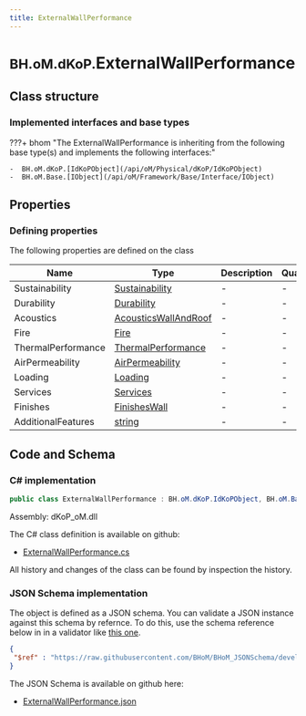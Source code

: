 ```yaml
---
title: ExternalWallPerformance
---
```


# <small>BH.oM.dKoP.</small>**ExternalWallPerformance**



## Class structure

### Implemented interfaces and base types

???+ bhom "The ExternalWallPerformance is inheriting from the following base type(s) and implements the following interfaces:"

    -  BH.oM.dKoP.[IdKoPObject](/api/oM/Physical/dKoP/IdKoPObject)
    -  BH.oM.Base.[IObject](/api/oM/Framework/Base/Interface/IObject)


## Properties



### Defining properties

The following properties are defined on the class

| Name             | Type             | Description      | Quantity         |
|------------------|------------------|------------------|------------------|
| Sustainability | [Sustainability](/api/oM/Physical/dKoP/Performance/Sustainability/Sustainability) | - | - |
| Durability | [Durability](/api/oM/Physical/dKoP/Performance/Durability/Durability) | - | - |
| Acoustics | [AcousticsWallAndRoof](/api/oM/Physical/dKoP/Performance/Acoustics/AcousticsWallAndRoof) | - | - |
| Fire | [Fire](/api/oM/Physical/dKoP/Performance/Fire/Fire) | - | - |
| ThermalPerformance | [ThermalPerformance](/api/oM/Physical/dKoP/Performance/ThermalPerformance/ThermalPerformance) | - | - |
| AirPermeability | [AirPermeability](/api/oM/Physical/dKoP/Performance/AirPermeability/AirPermeability) | - | - |
| Loading | [Loading](/api/oM/Physical/dKoP/Performance/Loading/Loading) | - | - |
| Services | [Services](/api/oM/Physical/dKoP/Performance/Services/Services) | - | - |
| Finishes | [FinishesWall](/api/oM/Physical/dKoP/Performance/Finishes/FinishesWall) | - | - |
| AdditionalFeatures | [string](https://learn.microsoft.com/en-us/dotnet/api/System.String?view=netstandard-2.0) | - | - |


## Code and Schema

### C# implementation

``` C# title="C#"
public class ExternalWallPerformance : BH.oM.dKoP.IdKoPObject, BH.oM.Base.IObject
```

Assembly: dKoP_oM.dll

The C# class definition is available on github:

- [ExternalWallPerformance.cs](https://github.com/BHoM/dKoP_Toolkit/blob/develop/dKoP_oM/Performance\ExternalWallPerformance.cs)

All history and changes of the class can be found by inspection the history.
### JSON Schema implementation

The object is defined as a JSON schema. You can validate a JSON instance against this schema by refernce. To do this, use the schema reference below in in a validator like [this one](https://www.jsonschemavalidator.net/).

``` json title="JSON Schema"
{
 "$ref" : "https://raw.githubusercontent.com/BHoM/BHoM_JSONSchema/develop/dKoP_oM/ExternalWallPerformance.json"
}
```

The JSON Schema is available on github here:

- [ExternalWallPerformance.json](https://github.com/BHoM/BHoM_JSONSchema/blob/develop/dKoP_oM/ExternalWallPerformance.json)
